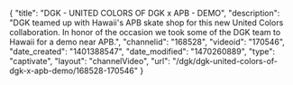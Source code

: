 {
    "title": "DGK - UNITED COLORS OF DGK x APB - DEMO",
    "description": "DGK teamed up with Hawaii's APB skate shop for this new United Colors collaboration. In honor of the occasion we took some of the DGK team to Hawaii for a demo near APB.",
    "channelid": "168528",
    "videoid": "170546",
    "date_created": "1401388547",
    "date_modified": "1470260889",
    "type": "captivate",
    "layout": "channelVideo",
    "url": "\/dgk\/dgk-united-colors-of-dgk-x-apb-demo\/168528-170546"
}